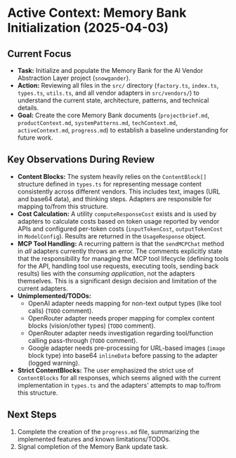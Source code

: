 # Active Context: Memory Bank Initialization (2025-04-03)

## Current Focus

- **Task:** Initialize and populate the Memory Bank for the AI Vendor Abstraction Layer project (`snowgander`).
- **Action:** Reviewing all files in the `src/` directory (`factory.ts`, `index.ts`, `types.ts`, `utils.ts`, and all vendor adapters in `src/vendors/`) to understand the current state, architecture, patterns, and technical details.
- **Goal:** Create the core Memory Bank documents (`projectbrief.md`, `productContext.md`, `systemPatterns.md`, `techContext.md`, `activeContext.md`, `progress.md`) to establish a baseline understanding for future work.

## Key Observations During Review

- **Content Blocks:** The system heavily relies on the `ContentBlock[]` structure defined in `types.ts` for representing message content consistently across different vendors. This includes text, images (URL and base64 data), and thinking steps. Adapters are responsible for mapping to/from this structure.
- **Cost Calculation:** A utility `computeResponseCost` exists and is used by adapters to calculate costs based on token usage reported by vendor APIs and configured per-token costs (`inputTokenCost`, `outputTokenCost` in `ModelConfig`). Results are returned in the `UsageResponse` object.
- **MCP Tool Handling:** A recurring pattern is that the `sendMCPChat` method in _all_ adapters currently throws an error. The comments explicitly state that the responsibility for managing the MCP tool lifecycle (defining tools for the API, handling tool use requests, executing tools, sending back results) lies with the _consuming application_, not the adapters themselves. This is a significant design decision and limitation of the current adapters.
- **Unimplemented/TODOs:**
  - OpenAI adapter needs mapping for non-text output types (like tool calls) (`TODO` comment).
  - OpenRouter adapter needs proper mapping for complex content blocks (vision/other types) (`TODO` comment).
  - OpenRouter adapter needs investigation regarding tool/function calling pass-through (`TODO` comment).
  - Google adapter needs pre-processing for URL-based images (`image` block type) into base64 `inlineData` before passing to the adapter (logged warning).
- **Strict ContentBlocks:** The user emphasized the strict use of `ContentBlocks` for all responses, which seems aligned with the current implementation in `types.ts` and the adapters' attempts to map to/from this structure.

## Next Steps

1.  Complete the creation of the `progress.md` file, summarizing the implemented features and known limitations/TODOs.
2.  Signal completion of the Memory Bank update task.
